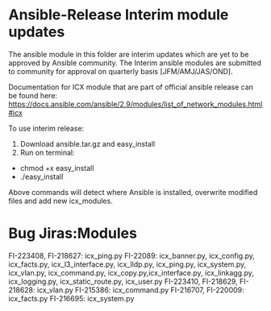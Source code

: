 # Ansible-Release Interim module updates

The ansible module in this folder are interim updates which are yet to be approved by Ansible community.
The Interim ansible modules are submitted to community for approval on quarterly basis [JFM/AMJ/JAS/OND].

Documentation for ICX module that are part of official ansible release can be found here:
https://docs.ansible.com/ansible/2.9/modules/list_of_network_modules.html#icx

To use interim release:
1. Download ansible.tar.gz and easy_install
2. Run on terminal:
- chmod +x easy_install
- ./easy_install

Above commands will detect where Ansible is installed, overwrite modified files and add new icx_modules.

# Bug Jiras:Modules

FI-223408, FI-218627: icx_ping.py
FI-22089: icx_banner.py, icx_config.py, icx_facts.py, icx_l3_interface.py, icx_lldp.py, icx_ping.py, icx_system.py,  icx_vlan.py, icx_command.py, icx_copy.py,icx_interface.py, icx_linkagg.py, icx_logging.py, icx_static_route.py, icx_user.py
FI-223410, FI-218629, FI-218628: icx_vlan.py
FI-215386: icx_command.py
FI-216707, FI-220009: icx_facts.py
FI-216695: icx_system.py

